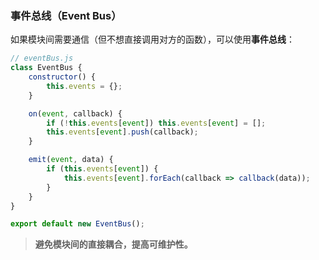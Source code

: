 ### **事件总线（Event Bus）**
如果模块间需要通信（但不想直接调用对方的函数），可以使用**事件总线**：
```js
// eventBus.js
class EventBus {
    constructor() {
        this.events = {};
    }

    on(event, callback) {
        if (!this.events[event]) this.events[event] = [];
        this.events[event].push(callback);
    }

    emit(event, data) {
        if (this.events[event]) {
            this.events[event].forEach(callback => callback(data));
        }
    }
}

export default new EventBus();
```
> **避免模块间的直接耦合，提高可维护性。**
